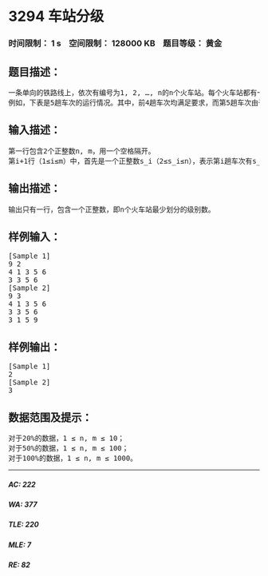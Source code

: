 # 3294 车站分级   
### 时间限制： 1 s&nbsp;&nbsp;&nbsp;&nbsp;空间限制： 128000 KB&nbsp;&nbsp;&nbsp;&nbsp;题目等级： 黄金  
## 题目描述：  

<pre>
一条单向的铁路线上，依次有编号为1, 2, &hellip;, n的n个火车站。每个火车站都有一个级别，最低为1级。现有若干趟车次在这条线路上行驶，每一趟都满足如下要求：如果这趟车次停靠了火车站x，则始发站、终点站之间所有级别大于等于火车站x的都必须停靠。（注意：起始站和终点站自然也算作事先已知需要停靠的站点）  
例如，下表是5趟车次的运行情况。其中，前4趟车次均满足要求，而第5趟车次由于停靠了3号火车站（2级）却未停靠途经的6号火车站（亦为2级）而不满足要求。 现有m趟车次的运行情况（全部满足要求），试推算这n个火车站至少分为几个不同的级别。
</pre>
  
  
## 输入描述：  

<pre>
第一行包含2个正整数n, m，用一个空格隔开。  
第i+1行（1&le;i&le;m）中，首先是一个正整数s_i（2&le;s_i&le;n），表示第i趟车次有s_i个停靠站；接下来有s_i个正整数，表示所有停靠站的编号，从小到大排列。每两个数之间用一个空格隔开。输入保证所有的车次都满足要求。
</pre>
  
  
## 输出描述：  

<pre>
输出只有一行，包含一个正整数，即n个火车站最少划分的级别数。
</pre>
  
  
## 样例输入：  

<pre>
[Sample 1]  
9 2  
4 1 3 5 6  
3 3 5 6  
[Sample 2]  
9 3  
4 1 3 5 6  
3 3 5 6  
3 1 5 9
</pre>
  
  
## 样例输出：  

<pre>
[Sample 1]  
2  
[Sample 2]  
3
</pre>
  
  
## 数据范围及提示：  

<pre>
对于20%的数据，1 &le; n, m &le; 10；  
对于50%的数据，1 &le; n, m &le; 100；  
对于100%的数据，1 &le; n, m &le; 1000。
</pre>
  
  
***  

##### AC: 222  
##### WA: 377  
##### TLE: 220  
##### MLE: 7  
##### RE: 82  
